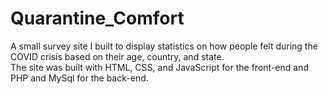 # Quarantine_Comfort
A small survey site I built to display statistics on how people felt during the COVID crisis based on their age, country, and state.\
The site was built with HTML, CSS, and JavaScript for the front-end and PHP and MySql for the back-end. 
